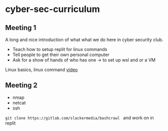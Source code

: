 # cyber-sec-curriculum

## Meeting 1 
A long and nice introduction of what what we do here in cyber security club.

- Teach how to setup replit for linux commands
- Tell people to get their own personal computer
- Ask for a show of hands of who has one -> to set up wsl and or a VM

Linux basics, linux command [video](https://www.youtube.com/watch?v=gd7BXuUQ91w)

## Meeting 2

- nmap
- netcat
- ssh

``git clone https://gitlab.com/slackermedia/bashcrawl ``
and work on in replit
